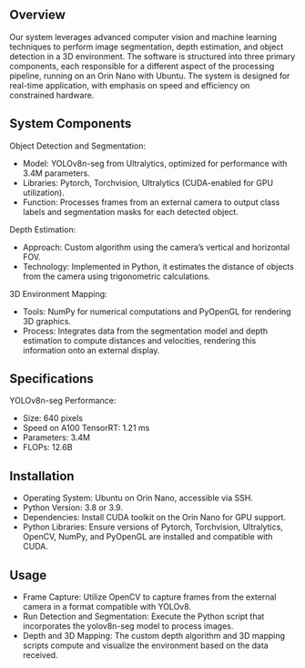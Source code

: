 ## Overview
Our system leverages advanced computer vision and machine learning techniques to perform image segmentation, depth estimation, and object detection in a 3D environment. The software is structured into three primary components, each responsible for a different aspect of the processing pipeline, running on an Orin Nano with Ubuntu. The system is designed for real-time application, with emphasis on speed and efficiency on constrained hardware.

## System Components

Object Detection and Segmentation:
* Model: YOLOv8n-seg from Ultralytics, optimized for performance with 3.4M parameters.
* Libraries: Pytorch, Torchvision, Ultralytics (CUDA-enabled for GPU utilization).
* Function: Processes frames from an external camera to output class labels and segmentation masks for each detected object.

Depth Estimation:
* Approach: Custom algorithm using the camera’s vertical and horizontal FOV.
* Technology: Implemented in Python, it estimates the distance of objects from the camera using trigonometric calculations.

3D Environment Mapping:
* Tools: NumPy for numerical computations and PyOpenGL for rendering 3D graphics.
* Process: Integrates data from the segmentation model and depth estimation to compute distances and velocities, rendering this information onto an external display.

## Specifications
YOLOv8n-seg Performance:
* Size: 640 pixels
* Speed on A100 TensorRT: 1.21 ms
* Parameters: 3.4M
* FLOPs: 12.6B

## Installation
* Operating System: Ubuntu on Orin Nano, accessible via SSH.
* Python Version: 3.8 or 3.9.
* Dependencies: Install CUDA toolkit on the Orin Nano for GPU support.
* Python Libraries: Ensure versions of Pytorch, Torchvision, Ultralytics, OpenCV, NumPy, and PyOpenGL are installed and compatible with CUDA.

## Usage
* Frame Capture: Utilize OpenCV to capture frames from the external camera in a format compatible with YOLOv8.
* Run Detection and Segmentation: Execute the Python script that incorporates the yolov8n-seg model to process images.
* Depth and 3D Mapping: The custom depth algorithm and 3D mapping scripts compute and visualize the environment based on the data received.
